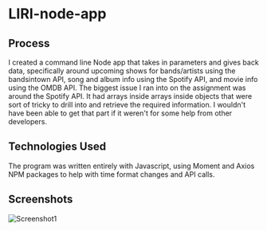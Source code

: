 # LIRI-node-app

## Process
I created a command line Node app that takes in parameters and gives back data, specifically around upcoming shows for bands/artists using
the bandsintown API, song and album info using the Spotify API, and movie info using the OMDB API. The biggest issue I ran into on the
assignment was around the Spotify API. It had arrays inside arrays inside objects that were sort of tricky to drill into and retrieve the
required information. I wouldn't have been able to get that part if it weren't for some help from other developers.

## Technologies Used
The program was written entirely with Javascript, using Moment and Axios NPM packages to help with time format changes and API calls.

## Screenshots

![Screenshot1](screenshot1)
